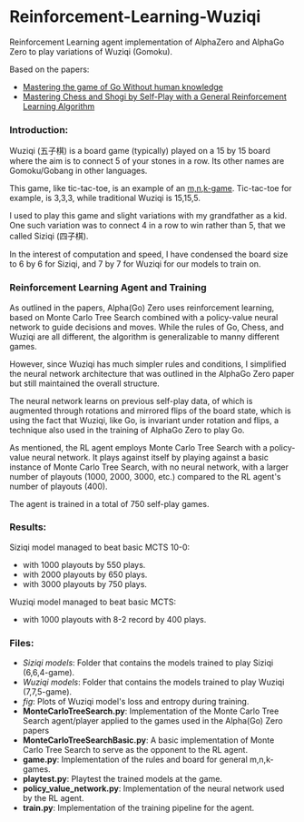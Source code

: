 # Reinforcement-Learning-Wuziqi
Reinforcement Learning agent implementation of AlphaZero and AlphaGo Zero to play variations of Wuziqi (Gomoku).

Based on the papers:
- [Mastering the game of Go Without human knowledge](https://www.nature.com/articles/nature24270/)
- [Mastering Chess and Shogi by Self-Play with a General Reinforcement Learning Algorithm](https://arxiv.org/pdf/1712.01815.pdf)

### Introduction:
Wuziqi (五子棋) is a board game (typically) played on a $15$ by $15$ board where the aim is to connect 5 of your stones in a row. Its other names are Gomoku/Gobang in other languages.

This game, like tic-tac-toe, is an example of an [m,n,k-game](https://en.wikipedia.org/wiki/M,n,k-game). Tic-tac-toe for example, is 3,3,3, while traditional Wuziqi is 15,15,5.

I used to play this game and slight variations with my grandfather as a kid. One such variation was to connect 4 in a row to win rather than 5, that we called Siziqi (四子棋).

In the interest of computation and speed, I have condensed the board size to $6$ by $6$ for Siziqi, and $7$ by $7$ for Wuziqi for our models to train on.

### Reinforcement Learning Agent and Training
As outlined in the papers, Alpha(Go) Zero uses reinforcement learning, based on Monte Carlo Tree Search combined with a policy-value neural network to guide decisions and moves.
While the rules of Go, Chess, and Wuziqi are all different, the algorithm is generalizable to manny different games.

However, since Wuziqi has much simpler rules and conditions, I simplified the neural network architecture that was outlined in the AlphaGo Zero paper but still maintained the overall structure.

The neural network learns on previous self-play data, of which is augmented through rotations and mirrored flips of the board state, which is using the fact that Wuziqi, like Go, is invariant under rotation and flips, a technique also used in the training of AlphaGo Zero to play Go.

As mentioned, the RL agent employs Monte Carlo Tree Search with a policy-value neural network. It plays against itself by playing against a basic instance of Monte Carlo Tree Search, with no neural network, with a larger number of playouts (1000, 2000, 3000, etc.) compared to the RL agent's number of playouts (400).

The agent is trained in a total of $750$ self-play games.

### Results:
Siziqi model managed to beat basic MCTS 10-0:
- with 1000 playouts by 550 plays.
- with 2000 playouts by 650 plays.
- with 3000 playouts by 750 plays.

Wuziqi model managed to beat basic MCTS:
- with 1000 playouts with 8-2 record by 400 plays.

### Files:
- *Siziqi models*: Folder that contains the models trained to play Siziqi (6,6,4-game).
- *Wuziqi models*: Folder that contains the models trained to play Wuziqi (7,7,5-game).
- *fig*: Plots of Wuziqi model's loss and entropy during training.
- **MonteCarloTreeSearch.py**: Implementation of the Monte Carlo Tree Search agent/player applied to the games used in the Alpha(Go) Zero papers
- **MonteCarloTreeSearchBasic.py**: A basic implementation of Monte Carlo Tree Search to serve as the opponent to the RL agent.
- **game.py**: Implementation of the rules and board for general m,n,k-games.
- **playtest.py**: Playtest the trained models at the game.
- **policy_value_network.py**: Implementation of the neural network used by the RL agent.
- **train.py**: Implementation of the training pipeline for the agent.
